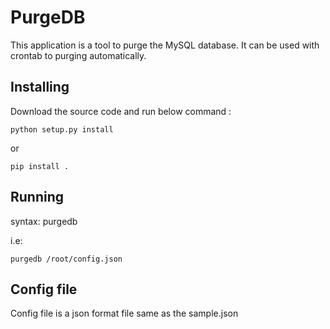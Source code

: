 # PurgeDB
This application is a tool to purge the MySQL database.
It can be used with crontab to purging automatically.

## Installing
Download the source code and run below command :

  ``` shell
  python setup.py install
  ```
  
or 

  ```shell
  pip install .
  ```
 
## Running

 syntax:
    purgedb <config file>
    
i.e:

  ```shell 
  purgedb /root/config.json
  ```

## Config file

Config file is a json format file same as the sample.json
